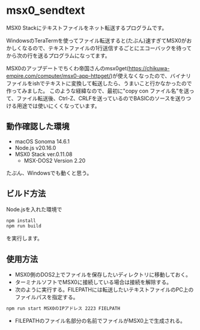 # msx0_sendtext

MSX0 Stackにテキストファイルをネット転送するプログラムです。

WindowsのTeraTermを使ってファイル転送すると(たぶん)速すぎてMSX0がおかしくなるので、テキストファイルの1行送信するごとにエコーバックを待ってから次の行を送るプログラムになってます。

MSX0のアップデートでちくわ帝国さんのmsx0get(https://chikuwa-empire.com/computer/msx0-app-httpget/)が使えなくなったので、バイナリファイルをishでテキストに変換して転送したら、うまいこと行かなかったので作ってみました。
このような経緯なので、最初に"copy con ファイル名"を送って、ファイル転送後、Ctrl-Z、CRLFを送っているのでBASICのソースを送りつける用途では使いにくくなっています。

## 動作確認した環境

- macOS Sonoma 14.6.1
- Node.js v20.16.0
- MSX0 Stack ver.0.11.08
    - MSX-DOS2 Version 2.20

たぶん、Windowsでも動くと思う。

## ビルド方法
Node.jsを入れた環境で

~~~bash
npm install
npm run build
~~~

を実行します。

## 使用方法
- MSX0側のDOS2上でファイルを保存したいディレクトリに移動しておく。
- ターミナルソフトでMSX0に接続している場合は接続を解除する。
- 次のように実行する。FILEPATHには転送したいテキストファイルのPC上のファイルパスを指定する。
~~~bash
npm run start MSX0のIPアドレス 2223 FIELPATH
~~~
- FILEPATHのファイル名部分の名前でファイルがMSX0上で生成される。

